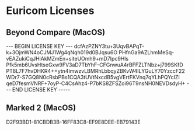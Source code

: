 # Euricom Licenses

## Beyond Compare (MacOS)

--- BEGIN LICENSE KEY ---
dcfAzPZNY3tu+3UqvBAPqT-k+3OjmWN4oCJMJ1Wg4qNqh019d0BJqsu6O
PHfnGa9AZLhmMeSq-vEAZukiCqJHiAkMZmEn+siteUOmh9+mD7Ipc9Hls
Pfk5mb6UvsHtseGxw9FV3aD7TbYhF-CFGnwuA4rBFFZLTNbz+j799SKfD
PT8L7F7hvDHKR4++ytn4imwzvLBMRhLbbqyZBKvW4ILYGuLY70YzccF22
WDr7-S7GQ8N0cRsbPBs1CQA3tUVtNxcdB5vgVErtFKVnq7qYLhPQYcIZI
qeD7fesmVNRF+7oyP-C4CsAhz4-P7bKS8ZFSZoi96T9nsNH0NEVDsdyH+
--- END LICENSE KEY -----

## Marked 2 (MacOS)

D2F93BD1-81CBDB3B-16FF83C8-EF9E8DEE-EB79143E
